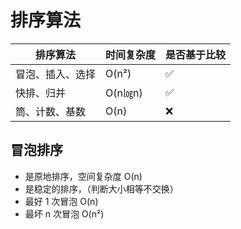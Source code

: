 # 排序算法

| 排序算法        | 时间复杂度 | 是否基于比较
| -------------- | -------- | ------ 
| 冒泡、插入、选择  | O(n²)    | ✅ 
| 快排、归并       | O(n㏒n)   | ✅ 
| 筒、计数、基数    | O(n)     | ❌


## 冒泡排序

- 是原地排序，空间复杂度 O(n)
- 是稳定的排序，（判断大小相等不交换）
- 最好 1 次冒泡 O(n)
- 最坏 n 次冒泡 O(n²)
